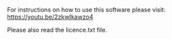 For instructions on how to use this software please visit: https://youtu.be/2zkwIkawzo4

Please also read the licence.txt file.
